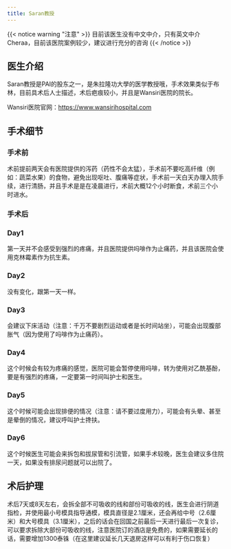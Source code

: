 ```yaml
---
title: Saran教授
---
```


{{< notice warning "注意" >}}
目前该医生没有中文中介，只有英文中介Cheraa，目前该医院案例较少，建议进行充分的咨询
{{< /notice >}}

## 医生介绍

Saran教授是PAI的股东之一，是朱拉隆功大學的医学教授哦，手术效果类似于布林，目前具术后人士描述，术后疤痕较小，并且是Wansiri医院的院长。

Wansiri医院官网：<https://www.wansirihospital.com>

## 手术细节

### 手术前

术前提前两天会有医院提供的泻药（药性不会太猛），手术前不要吃高纤维（例如：蔬菜水果）的食物，避免出现呕吐、腹痛等症状，手术前一天白天办理入院手续，进行清肠，并且手术是是在凌晨进行，术前大概12个小时断食，术前三个小时进水。

### 手术后

### Day1

第一天并不会感受到强烈的疼痛，并且医院提供吗啡作为止痛药，并且该医院会使用克林霉素作为抗生素。

### Day2

没有变化，跟第一天一样。

### Day3

会建议下床活动（注意：千万不要剧烈运动或者是长时间站坐），可能会出现腹部胀气（因为使用了吗啡作为止痛药）。

### Day4

这个时候会有较为疼痛的感觉，医院可能会暂停使用吗啡，转为使用对乙酰基酚，要是有强烈的疼痛，一定要第一时间叫护士和医生。

### Day5

这个时候可能会出现排便的情况（注意：请不要过度用力），可能会有头晕、甚至是晕倒的情况，建议呼叫护士搀扶。

### Day6

这个时候医生可能会来拆包和拔尿管和引流管，如果手术较晚，医生会建议多住院一天，如果没有排尿问题就可以出院了。

## 术后护理

术后7天或8天左右，会拆全部不可吸收的线和部份可吸收的线，医生会进行阴道指检，并使用最小号模具指导通模，模具直径是2.1厘米，还会再给中号（2.6厘米）和大号模具（3.1厘米），之后的话会在回国之前最后一天进行最后一次复诊，可以要求拆除大部份可吸收的线，注意医院订的酒店是免费的，如果需要延长的话，需要增加1300泰铢（在这里建议延长几天退房这样可以有利于伤口恢复）

